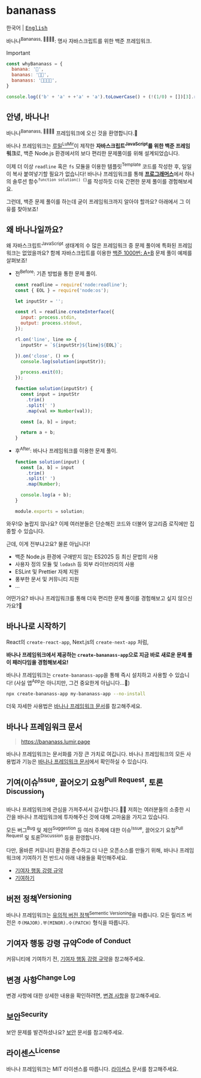 # bananass

<kbd>한국어</kbd> | <kbd>[English](README.en.md)</kbd>

바나나<sup>Bananass, 🍌🍌🍌🍌</sup>: <kbd>명사</kbd> 자바스크립트를 위한 백준 프레임워크.

> [!IMPORTANT]
>
> ```js
> const whyBananass = {
>   banana: '🍌',
>   bananas: '🍌🍌',
>   bananass: '🍌🍌🍌🍌',
> }
> ```
>
> ```js
> console.log(('b' + 'a' + +'a' + 'a').toLowerCase() + (!(1/0) + [])[3].repeat(2));
> ```

<!-- markdownlint-disable-next-line md026 -->
## 안녕, 바나나!

바나나<sup>Bananass, 🍌🍌🍌🍌</sup> 프레임워크에 오신 것을 환영합니다.🎉

바나나 프레임워크는 [루밀<sup>LuMir</sup>](https://github.com/lumirlumir)이 제작한 **자바스크립트<sup>JavaScript</sup>를 위한 백준 프레임워크**로, 백준 Node.js 환경에서의 보다 편리한 문제풀이를 위해 설계되었습니다.

이제 더 이상 `readline` 혹은 `fs` 모듈을 이용한 템플릿<sup>Template</sup> 코드를 작성한 후, 일일이 복사 붙여넣기할 필요가 없습니다! 바나나 프레임워크를 통해 [**프로그래머스**](https://programmers.co.kr/)에서 하나의 솔루션 함수<sup>`function solution() {}`</sup>를 작성하듯 더욱 간편한 문제 풀이를 경험해보세요.

그런데, 백준 문제 풀이를 하는데 굳이 프레임워크까지 알아야 할까요? 아래에서 그 이유를 찾아보죠!

## 왜 바나나일까요?

왜 자바스크립트<sup>JavaScript</sup> 생태계의 수 많은 프레임워크 중 문제 풀이에 특화된 프레임워크는 없었을까요? 함께 자바스크립트를 이용한 [백준 1000번: A+B](https://www.acmicpc.net/problem/1000) 문제 풀이 예제를 살펴보죠!

- 전<sup>Before</sup>: 기존 방법을 통한 문제 풀이.

    ```js
    const readline = require('node:readline');
    const { EOL } = require('node:os');

    let inputStr = '';

    const rl = readline.createInterface({
      input: process.stdin,
      output: process.stdout,
    });

    rl.on('line', line => {
      inputStr = `${inputStr}${line}${EOL}`;

    }).on('close', () => {
      console.log(solution(inputStr));

      process.exit(0);
    });

    function solution(inputStr) {
      const input = inputStr
        .trim()
        .split(' ')
        .map(val => Number(val));

      const [a, b] = input;

      return a + b;
    }
    ```

- 후<sup>After</sup>: 바나나 프레임워크를 이용한 문제 풀이.

    ```js
    function solution(input) {
      const [a, b] = input
        .trim()
        .split(' ')
        .map(Number);

      console.log(a + b);
    }

    module.exports = solution;
    ```

와우!😲 놀랍지 않나요? 이제 여러분들은 단순해진 코드와 더불어 알고리즘 로직에만 집중할 수 있습니다.

근데, 이게 전부냐고요? 물론 아닙니다!

- 백준 Node.js 환경에 구애받지 않는 ES2025 등 최신 문법의 사용
- 사용자 정의 모듈 및 `lodash` 등 외부 라이브러리의 사용
- ESLint 및 Prettier 자체 지원
- 풍부한 문서 및 커뮤니티 지원
- ...

어떤가요? 바나나 프레임워크를 통해 더욱 편리한 문제 풀이를 경험해보고 싶지 않으신가요?🤔

## 바나나로 시작하기

React의 `create-react-app`, Next.js의 `create-next-app` 처럼,

**바나나 프레임워크에서 제공하는 `create-bananass-app`으로 지금 바로 새로운 문제 풀이 패러다임을 경험해보세요!**

바나나 프레임워크는 `create-bananass-app`을 통해 즉시 설치하고 사용할 수 있습니다! (사실 앱<sup>App</sup>은 아니지만, 그건 중요한게 아닙니다...🤔)

```bash
npx create-bananass-app my-bananass-app --no-install
```

더욱 자세한 사용법은 [바나나 프레임워크 문서](https://bananass.lumir.page)를 참고해주세요.

## 바나나 프레임워크 문서

> <https://bananass.lumir.page>

바나나 프레임워크는 문서화를 가장 큰 가치로 여깁니다. 바나나 프레임워크의 모든 사용법과 기능은 [바나나 프레임워크 문서](https://bananass.lumir.page)에서 확인하실 수 있습니다.

## 기여(이슈<sup>Issue</sup>, 끌어오기 요청<sup>Pull Request</sup>, 토론<sup>Discussion</sup>)

바나나 프레임워크에 관심을 가져주셔서 감사합니다.🙇‍♂️ 저희는 여러분들의 소중한 시간을 바나나 프레임워크에 투자해주신 것에 대해 고마움을 가지고 있습니다.

모든 버그<sup>Bug</sup> 및 제안<sup>Suggestion</sup> 등 여러 주제에 대한 이슈<sup>Issue</sup>, 끌어오기 요청<sup>Pull Request</sup> 및 토론<sup>Discussion</sup> 등을 환영합니다.

다만, 올바른 커뮤니티 환경을 준수하고 더 나은 오픈소스를 만들기 위해, 바나나 프레임워크에 기여하기 전 반드시 아래 내용들을 확인해주세요.

- [기여자 행동 강령 규약](CODE_OF_CONDUCT.md)
- [기여하기](CONTRIBUTING.md)

## 버전 정책<sup>Versioning</sup>

바나나 프레임워크는 [유의적 버전 정책<sup>Sementic Versioning</sup>](https://semver.org/lang/ko/)을 따릅니다. 모든 릴리즈 버전은 `주(MAJOR).부(MINOR).수(PATCH)` 형식을 따릅니다.

## 기여자 행동 강령 규약<sup>Code of Conduct</sup>

커뮤니티에 기여하기 전, [기여자 행동 강령 규약](CODE_OF_CONDUCT.md)을 참고해주세요.

## 변경 사항<sup>Change Log</sup>

변경 사항에 대한 상세한 내용을 확인하려면, [변경 사항](CHANGELOG.md)을 참고해주세요.

## 보안<sup>Security</sup>

보안 문제를 발견하셨나요? [보안](SECURITY.md) 문서를 참고해주세요.

## 라이센스<sup>License</sup>

바나나 프레임워크는 MIT 라이센스를 따릅니다. [라이센스](LICENSE.md) 문서를 참고해주세요.
